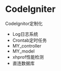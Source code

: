 CodeIgniter
===========

CodeIgnitor定制化

+ Log日志系统
+ Crontab定时任务
+ MY_controller
+ MY_model
+ xhprof性能检测
+ 直连数据库
